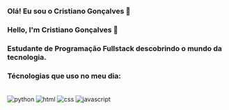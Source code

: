 ### Olá! Eu sou o Cristiano Gonçalves 👋
### Hello, I'm Cristiano Gonçalves 👋

### Estudante de Programação Fullstack descobrindo o mundo da tecnologia.

### Técnologias que uso no meu dia:

<div style="display: inline_block"><br/>
  <img align="center" alt= "python" src="https://img.shields.io/badge/Python-14354C?style=for-the-badge&logo=python&logoColor=white"/>
  <img align="center" alt= "html" src="https://img.shields.io/badge/HTML-239120?style=for-the-badge&logo=html5&logoColor=white"/>
  <img align="center" alt= "css" src="https://img.shields.io/badge/CSS-239120?&style=for-the-badge&logo=css3&logoColor=white"/>
  <img align="center" alt= "javascript" src="https://img.shields.io/badge/JavaScript-F7DF1E?style=for-the-badge&logo=javascript&logoColor=black"/>

<div><br/>
